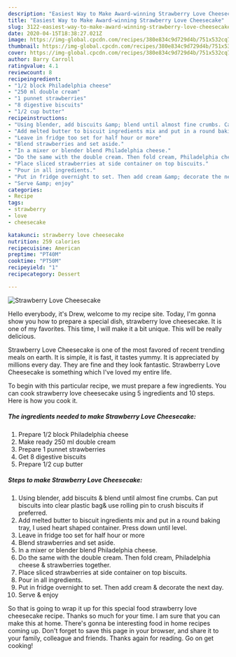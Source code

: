 ```yaml
---
description: "Easiest Way to Make Award-winning Strawberry Love Cheesecake"
title: "Easiest Way to Make Award-winning Strawberry Love Cheesecake"
slug: 3122-easiest-way-to-make-award-winning-strawberry-love-cheesecake
date: 2020-04-15T18:38:27.021Z
image: https://img-global.cpcdn.com/recipes/380e834c9d729d4b/751x532cq70/strawberry-love-cheesecake-recipe-main-photo.jpg
thumbnail: https://img-global.cpcdn.com/recipes/380e834c9d729d4b/751x532cq70/strawberry-love-cheesecake-recipe-main-photo.jpg
cover: https://img-global.cpcdn.com/recipes/380e834c9d729d4b/751x532cq70/strawberry-love-cheesecake-recipe-main-photo.jpg
author: Barry Carroll
ratingvalue: 4.1
reviewcount: 8
recipeingredient:
- "1/2 block Philadelphia cheese"
- "250 ml double cream"
- "1 punnet strawberries"
- "8 digestive biscuits"
- "1/2 cup butter"
recipeinstructions:
- "Using blender, add biscuits &amp; blend until almost fine crumbs. Can put biscuits into clear plastic bag&amp; use rolling pin to crush biscuits if preferred."
- "Add melted butter to biscuit ingredients mix and put in a round baking tray, I used heart shaped container. Press down until level."
- "Leave in fridge too set for half hour or more"
- "Blend strawberries and set aside."
- "In a mixer or blender blend Philadelphia cheese."
- "Do the same with the double cream. Then fold cream, Philadelphia cheese &amp; strawberries together."
- "Place sliced strawberries at side container on top biscuits."
- "Pour in all ingredients."
- "Put in fridge overnight to set. Then add cream &amp; decorate the next day."
- "Serve &amp; enjoy"
categories:
- Recipe
tags:
- strawberry
- love
- cheesecake

katakunci: strawberry love cheesecake 
nutrition: 259 calories
recipecuisine: American
preptime: "PT40M"
cooktime: "PT50M"
recipeyield: "1"
recipecategory: Dessert

---
```



![Strawberry Love Cheesecake](https://img-global.cpcdn.com/recipes/380e834c9d729d4b/751x532cq70/strawberry-love-cheesecake-recipe-main-photo.jpg)

Hello everybody, it's Drew, welcome to my recipe site. Today, I'm gonna show you how to prepare a special dish, strawberry love cheesecake. It is one of my favorites. This time, I will make it a bit unique. This will be really delicious.

Strawberry Love Cheesecake is one of the most favored of recent trending meals on earth. It is simple, it is fast, it tastes yummy. It is appreciated by millions every day. They are fine and they look fantastic. Strawberry Love Cheesecake is something which I've loved my entire life.




To begin with this particular recipe, we must prepare a few ingredients. You can cook strawberry love cheesecake using 5 ingredients and 10 steps. Here is how you cook it.

<!--inarticleads1-->

##### The ingredients needed to make Strawberry Love Cheesecake:

1. Prepare 1/2 block Philadelphia cheese
1. Make ready 250 ml double cream
1. Prepare 1 punnet strawberries
1. Get 8 digestive biscuits
1. Prepare 1/2 cup butter




<!--inarticleads2-->

##### Steps to make Strawberry Love Cheesecake:

1. Using blender, add biscuits &amp; blend until almost fine crumbs. Can put biscuits into clear plastic bag&amp; use rolling pin to crush biscuits if preferred.
1. Add melted butter to biscuit ingredients mix and put in a round baking tray, I used heart shaped container. Press down until level.
1. Leave in fridge too set for half hour or more
1. Blend strawberries and set aside.
1. In a mixer or blender blend Philadelphia cheese.
1. Do the same with the double cream. Then fold cream, Philadelphia cheese &amp; strawberries together.
1. Place sliced strawberries at side container on top biscuits.
1. Pour in all ingredients.
1. Put in fridge overnight to set. Then add cream &amp; decorate the next day.
1. Serve &amp; enjoy




So that is going to wrap it up for this special food strawberry love cheesecake recipe. Thanks so much for your time. I am sure that you can make this at home. There's gonna be interesting food in home recipes coming up. Don't forget to save this page in your browser, and share it to your family, colleague and friends. Thanks again for reading. Go on get cooking!
